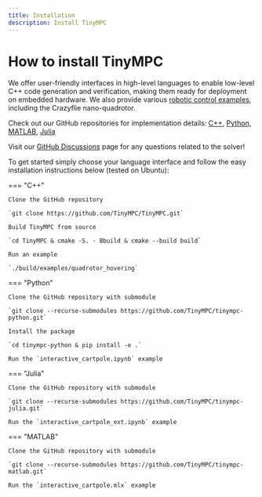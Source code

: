 ```yaml
---
title: Installation
description: Install TinyMPC
---
```


# How to install TinyMPC

We offer user-friendly interfaces in high-level languages to enable low-level C++ code generation and verification, making them ready for deployment on embedded hardware. We also provide various [robotic control examples](examples.md), including the Crazyflie nano-quadrotor.

Check out our GitHub repositories for implementation details: [C++](https://github.com/TinyMPC/TinyMPC), [Python](https://github.com/TinyMPC/tinympc-python), [MATLAB](https://github.com/TinyMPC/tinympc-matlab), [Julia](https://github.com/TinyMPC/tinympc-julia)

Visit our [GitHub Discussions](https://github.com/TinyMPC/discussions) page for any questions related to the solver!

To get started simply choose your language interface and follow the easy installation instructions below (tested on Ubuntu):

=== "C++"

    Clone the GitHub repository 

    `git clone https://github.com/TinyMPC/TinyMPC.git`

    Build TinyMPC from source

    `cd TinyMPC & cmake -S. - Bbuild & cmake --build build`

    Run an example

    `./build/examples/quadrotor_hovering`


=== "Python"

    Clone the GitHub repository with submodule

    `git clone --recurse-submodules https://github.com/TinyMPC/tinympc-python.git`

    Install the package

    `cd tinympc-python & pip install -e .`

    Run the `interactive_cartpole.ipynb` example


=== "Julia"

    Clone the GitHub repository with submodule

    `git clone --recurse-submodules https://github.com/TinyMPC/tinympc-julia.git`

    Run the `interactive_cartpole_ext.ipynb` example

=== "MATLAB"

    Clone the GitHub repository with submodule

    `git clone --recurse-submodules https://github.com/TinyMPC/tinympc-matlab.git`

    Run the `interactive_cartpole.mlx` example
